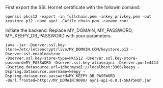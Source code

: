 First export the SSL Hornet certificate with the followin comand:
```
openssl pkcs12 -export -in fullchain.pem -inkey privkey.pem -out keystore.p12 -name ayni -CAfile chain.pem -caname root
```
Initiate the backend. Replace MY_DOMAIN, MY_PASSWORD, MY_KEEPY_DB_PASSWORD with your parameters.
```
java -jar -Dserver.ssl.key-store=/etc/letsencrypt/live/MY_DOMAIN.COM/keystore.p12 -Dserver.ssl.enabled=true 
-Dserver.ssl.key-store-type=PKCS12 -Dserver.ssl.key-store-password=MY_PASSWORD -Dserver.ssl.key-alias=ayni -Dserver.port=4444
-Dspring.datasource.url=jdbc:mysql://localhost:3306/keepy -Dspring.datasource.username=keepy -Dspring.datasource.password=MY_KEEPY_DB_PASSWORD
-Durl.fronted=http://MY_DOMAIN:9000/ ayni-api-0.0.1-SNAPSHOT.jar
```
